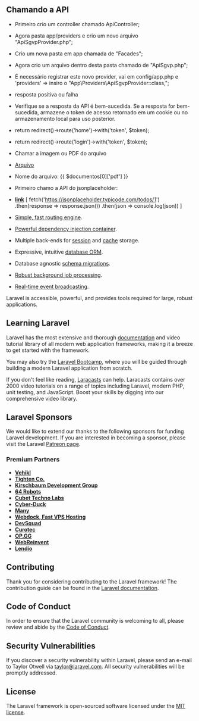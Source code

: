 ## Chamando a API

- Primeiro crio um controller chamado ApiController;
- Agora pasta app/providers e crio um novo arquivo "ApiSgvpProvider.php";
- Crio um nova pasta em app chamada de "Facades";
- Agora crio um arquivo dentro desta pasta chamado de "ApiSgvp.php";
- É necessário registrar este novo provider, vai em config/app.php e 'providers' => insiro o "App\Providers\ApiSgvpProvider::class,";

- resposta positiva ou falha
- Verifique se a resposta da API é bem-sucedida. Se a resposta for bem-sucedida, armazene o token de acesso retornado em um cookie ou no armazenamento local para uso posterior.
- return redirect()->route('home')->with('token', $token);
- return redirect()->route('login')->with('token', $token);

- Chamar a imagem ou PDF do arquivo
- <p> <a href="{{ asset('uploads/' . $documentos[0]['pdf'] ?? old('')) }}" download>Arquivo</a> </p>
- <p>Nome do arquivo: {{ $documentos[0]['pdf'] }}</p>

- Primeiro chamo a API do jsonplaceholder: 
- **[link](https://jsonplaceholder.typicode.com/)**
[
    fetch('https://jsonplaceholder.typicode.com/todos/1')
      .then(response => response.json())
      .then(json => console.log(json))
]



- [Simple, fast routing engine](https://laravel.com/docs/routing).
- [Powerful dependency injection container](https://laravel.com/docs/container).
- Multiple back-ends for [session](https://laravel.com/docs/session) and [cache](https://laravel.com/docs/cache) storage.
- Expressive, intuitive [database ORM](https://laravel.com/docs/eloquent).
- Database agnostic [schema migrations](https://laravel.com/docs/migrations).
- [Robust background job processing](https://laravel.com/docs/queues).
- [Real-time event broadcasting](https://laravel.com/docs/broadcasting).

Laravel is accessible, powerful, and provides tools required for large, robust applications.

## Learning Laravel

Laravel has the most extensive and thorough [documentation](https://laravel.com/docs) and video tutorial library of all modern web application frameworks, making it a breeze to get started with the framework.

You may also try the [Laravel Bootcamp](https://bootcamp.laravel.com), where you will be guided through building a modern Laravel application from scratch.

If you don't feel like reading, [Laracasts](https://laracasts.com) can help. Laracasts contains over 2000 video tutorials on a range of topics including Laravel, modern PHP, unit testing, and JavaScript. Boost your skills by digging into our comprehensive video library.

## Laravel Sponsors

We would like to extend our thanks to the following sponsors for funding Laravel development. If you are interested in becoming a sponsor, please visit the Laravel [Patreon page](https://patreon.com/taylorotwell).

### Premium Partners

- **[Vehikl](https://vehikl.com/)**
- **[Tighten Co.](https://tighten.co)**
- **[Kirschbaum Development Group](https://kirschbaumdevelopment.com)**
- **[64 Robots](https://64robots.com)**
- **[Cubet Techno Labs](https://cubettech.com)**
- **[Cyber-Duck](https://cyber-duck.co.uk)**
- **[Many](https://www.many.co.uk)**
- **[Webdock, Fast VPS Hosting](https://www.webdock.io/en)**
- **[DevSquad](https://devsquad.com)**
- **[Curotec](https://www.curotec.com/services/technologies/laravel/)**
- **[OP.GG](https://op.gg)**
- **[WebReinvent](https://webreinvent.com/?utm_source=laravel&utm_medium=github&utm_campaign=patreon-sponsors)**
- **[Lendio](https://lendio.com)**

## Contributing

Thank you for considering contributing to the Laravel framework! The contribution guide can be found in the [Laravel documentation](https://laravel.com/docs/contributions).

## Code of Conduct

In order to ensure that the Laravel community is welcoming to all, please review and abide by the [Code of Conduct](https://laravel.com/docs/contributions#code-of-conduct).

## Security Vulnerabilities

If you discover a security vulnerability within Laravel, please send an e-mail to Taylor Otwell via [taylor@laravel.com](mailto:taylor@laravel.com). All security vulnerabilities will be promptly addressed.

## License

The Laravel framework is open-sourced software licensed under the [MIT license](https://opensource.org/licenses/MIT).
